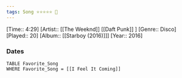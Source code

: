 ```yaml
---
tags: Song ⭐⭐⭐⭐⭐ 💛
---
```

[Time:: 4:29]
[Artist:: [[The Weeknd]] [[Daft Punk]] ]
[Genre:: Disco]
[Played:: 20]
[Album:: [[Starboy (2016)]]]
[Year:: 2016]
### Dates
````dataview
TABLE Favorite_Song
WHERE Favorite_Song = [[I Feel It Coming]]
````
